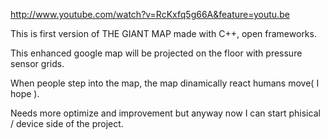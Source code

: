 http://www.youtube.com/watch?v=RcKxfq5g66A&feature=youtu.be

This is first version of THE GIANT MAP made with C++, open frameworks.

This enhanced google map will be projected on the floor with pressure sensor grids.

When people step into the map, the map dinamically react humans move( I hope ).

Needs more optimize and improvement but anyway now I can start phisical / device side of the project.
 
